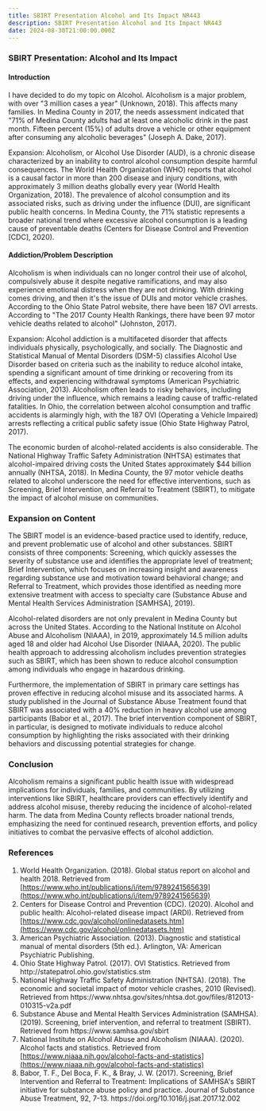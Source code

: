 ```yaml
---
title: SBIRT Presentation Alcohol and Its Impact NR443
description: SBIRT Presentation Alcohol and Its Impact NR443
date: 2024-08-30T21:00:00.000Z
---
```


### SBIRT Presentation: Alcohol and Its Impact

#### Introduction

I have decided to do my topic on Alcohol. Alcoholism is a major problem, with over "3 million cases a year" (Unknown, 2018). This affects many families. In Medina County in 2017, the needs assessment indicated that "71% of Medina County adults had at least one alcoholic drink in the past month. Fifteen percent (15%) of adults drove a vehicle or other equipment after consuming any alcoholic beverages" (Joseph A. Dake, 2017).

Expansion:
Alcoholism, or Alcohol Use Disorder (AUD), is a chronic disease characterized by an inability to control alcohol consumption despite harmful consequences. The World Health Organization (WHO) reports that alcohol is a causal factor in more than 200 disease and injury conditions, with approximately 3 million deaths globally every year (World Health Organization, 2018). The prevalence of alcohol consumption and its associated risks, such as driving under the influence (DUI), are significant public health concerns. In Medina County, the 71% statistic represents a broader national trend where excessive alcohol consumption is a leading cause of preventable deaths (Centers for Disease Control and Prevention \[CDC], 2020).

#### Addiction/Problem Description

Alcoholism is when individuals can no longer control their use of alcohol, compulsively abuse it despite negative ramifications, and may also experience emotional distress when they are not drinking. With drinking comes driving, and then it's the issue of DUIs and motor vehicle crashes. According to the Ohio State Patrol website, there have been 187 OVI arrests. According to "The 2017 County Health Rankings, there have been 97 motor vehicle deaths related to alcohol" (Johnston, 2017).

Expansion:
Alcohol addiction is a multifaceted disorder that affects individuals physically, psychologically, and socially. The Diagnostic and Statistical Manual of Mental Disorders (DSM-5) classifies Alcohol Use Disorder based on criteria such as the inability to reduce alcohol intake, spending a significant amount of time drinking or recovering from its effects, and experiencing withdrawal symptoms (American Psychiatric Association, 2013). Alcoholism often leads to risky behaviors, including driving under the influence, which remains a leading cause of traffic-related fatalities. In Ohio, the correlation between alcohol consumption and traffic accidents is alarmingly high, with the 187 OVI (Operating a Vehicle Impaired) arrests reflecting a critical public safety issue (Ohio State Highway Patrol, 2017).

The economic burden of alcohol-related accidents is also considerable. The National Highway Traffic Safety Administration (NHTSA) estimates that alcohol-impaired driving costs the United States approximately $44 billion annually (NHTSA, 2018). In Medina County, the 97 motor vehicle deaths related to alcohol underscore the need for effective interventions, such as Screening, Brief Intervention, and Referral to Treatment (SBIRT), to mitigate the impact of alcohol misuse on communities.

### Expansion on Content

The SBIRT model is an evidence-based practice used to identify, reduce, and prevent problematic use of alcohol and other substances. SBIRT consists of three components: Screening, which quickly assesses the severity of substance use and identifies the appropriate level of treatment; Brief Intervention, which focuses on increasing insight and awareness regarding substance use and motivation toward behavioral change; and Referral to Treatment, which provides those identified as needing more extensive treatment with access to specialty care (Substance Abuse and Mental Health Services Administration \[SAMHSA], 2019).

Alcohol-related disorders are not only prevalent in Medina County but across the United States. According to the National Institute on Alcohol Abuse and Alcoholism (NIAAA), in 2019, approximately 14.5 million adults aged 18 and older had Alcohol Use Disorder (NIAAA, 2020). The public health approach to addressing alcoholism includes prevention strategies such as SBIRT, which has been shown to reduce alcohol consumption among individuals who engage in hazardous drinking.

Furthermore, the implementation of SBIRT in primary care settings has proven effective in reducing alcohol misuse and its associated harms. A study published in the Journal of Substance Abuse Treatment found that SBIRT was associated with a 40% reduction in heavy alcohol use among participants (Babor et al., 2017). The brief intervention component of SBIRT, in particular, is designed to motivate individuals to reduce alcohol consumption by highlighting the risks associated with their drinking behaviors and discussing potential strategies for change.

### Conclusion

Alcoholism remains a significant public health issue with widespread implications for individuals, families, and communities. By utilizing interventions like SBIRT, healthcare providers can effectively identify and address alcohol misuse, thereby reducing the incidence of alcohol-related harm. The data from Medina County reflects broader national trends, emphasizing the need for continued research, prevention efforts, and policy initiatives to combat the pervasive effects of alcohol addiction.

### References 

1. World Health Organization. (2018). Global status report on alcohol and health 2018. Retrieved from [https://www.who.int/publications/i/item/9789241565639](https://www.who.int/publications/i/item/9789241565639)
2. Centers for Disease Control and Prevention (CDC). (2020). Alcohol and public health: Alcohol-related disease impact (ARDI). Retrieved from [https://www.cdc.gov/alcohol/onlinedatasets.htm](https://www.cdc.gov/alcohol/onlinedatasets.htm)
3. American Psychiatric Association. (2013). Diagnostic and statistical manual of mental disorders (5th ed.). Arlington, VA: American Psychiatric Publishing.
4. Ohio State Highway Patrol. (2017). OVI Statistics. Retrieved from http\://statepatrol.ohio.gov/statistics.stm
5. National Highway Traffic Safety Administration (NHTSA). (2018). The economic and societal impact of motor vehicle crashes, 2010 (Revised). Retrieved from https\://www\.nhtsa.gov/sites/nhtsa.dot.gov/files/812013-010315-v2a.pdf
6. Substance Abuse and Mental Health Services Administration (SAMHSA). (2019). Screening, brief intervention, and referral to treatment (SBIRT). Retrieved from https\://www\.samhsa.gov/sbirt
7. National Institute on Alcohol Abuse and Alcoholism (NIAAA). (2020). Alcohol facts and statistics. Retrieved from [https://www.niaaa.nih.gov/alcohol-facts-and-statistics](https://www.niaaa.nih.gov/alcohol-facts-and-statistics)
8. Babor, T. F., Del Boca, F. K., & Bray, J. W. (2017). Screening, Brief Intervention and Referral to Treatment: Implications of SAMHSA's SBIRT initiative for substance abuse policy and practice. Journal of Substance Abuse Treatment, 92, 7-13. https\://doi.org/10.1016/j.jsat.2017.12.002
